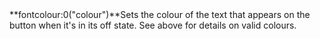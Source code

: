 <a name="fontcolour_0"><h3 style="padding-top: 40px; margin-top: 40px;"></h3></a>
**fontcolour:0("colour")**Sets the colour of the text that appears on the button when it's in its off state. See above for details on valid colours. 

<!--UPDATE WIDGET_IN_CSOUND
    SIdent sprintf "fontcolour:0(%d, %d, %d) ", rnd(255), rnd(255), rnd(255)
    SIdentifier strcat SIdentifier, SIdent
-->